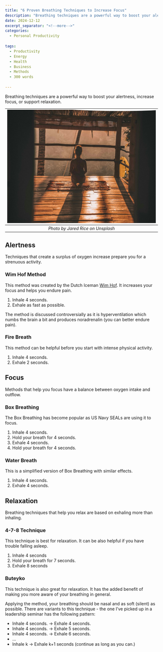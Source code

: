 ```yaml
---
title: "6 Proven Breathing Techniques to Increase Focus"
description: "Breathing techniques are a powerful way to boost your alertness, increase focus, or support relaxation. In this article I share 6 proven methods I have recently picked up in a leadership seminar."
date: 2024-12-12
excerpt_separator: "<!--more-->"
categories:
  - Personal Productivity

tags:
  - Productivity
  - Energy
  - Health
  - Business
  - Methods
  - 300 words

---
```


Breathing techniques are a powerful way to boost your alertness, increase focus, or support relaxation.

| ![image](/assets/images/jared-rice-breathing-unsplash.jpg) |
|:--:|
| *Photo by Jared Rice on Unsplash* |

## Alertness

Techniques that create a surplus of oxygen increase prepare you for a strenuous activity.

### Wim Hof Method

This method was created by the Dutch Iceman [Wim Hof](https://www.wimhofmethod.com/). It increases your focus and helps you endure pain.

1. Inhale 4 seconds.
2. Exhale as fast as possible.

The method is discussed controversially as it is hyperventilation which numbs the brain a bit and produces noradrenalin (you can better endure pain).

### Fire Breath

This method can be helpful before you start with intense physical activity.

1. Inhale 4 seconds.
2. Exhale 2 seconds.

## Focus

Methods that help you focus have a balance between oxygen intake and outflow.

### Box Breathing

The Box Breathing has become popular as US Navy SEALs are using it to focus.

1. Inhale 4 seconds.
2. Hold your breath for 4 seconds.
3. Exhale 4 seconds.
4. Hold your breath for 4 seconds.

### Water Breath

This is a simplified version of Box Breathing with similar effects.

1. Inhale 4 seconds.
2. Exhale 4 seconds.

## Relaxation

Breathing techniques that help you relax are based on exhaling more than inhaling.

### 4-7-8 Technique

This technique is best for relaxation. It can be also helpful if you have trouble falling asleep.

1. Inhale 4 seconds
2. Hold your breath for 7 seconds.
3. Exhale 8 seconds

### Buteyko

This technique is also great for relaxation. It has the added benefit of making you more aware of your breathing in general.

Applying the method, your breathing should be nasal and as soft (silent) as possible. There are variants to this technique - the one I’ve picked up in a leadership seminar has the following pattern:

- Inhale 4 seconds. → Exhale 4 seconds.
- Inhale 4 seconds. → Exhale 5 seconds.
- Inhale 4 seconds. → Exhale 6 seconds.
- …
- Inhale k → Exhale k+1 seconds (continue as long as you can.)